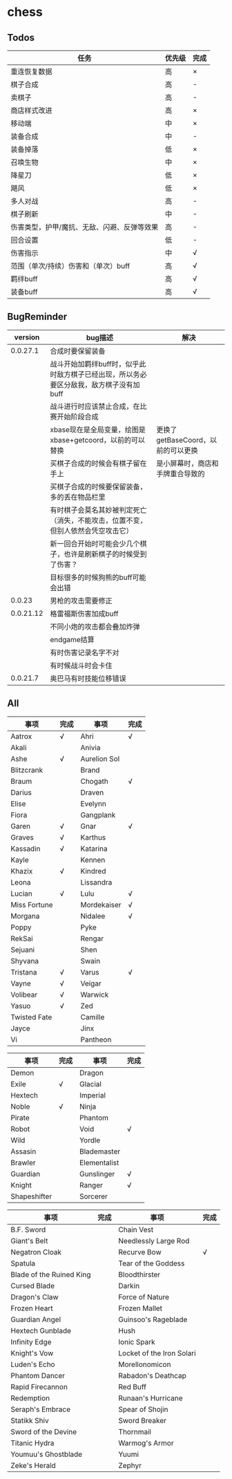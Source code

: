 # chess

## Todos

| 任务 | 优先级 | 完成 |
| ---- | ---- | ---- |
| 重连恢复数据 | 高 | × |
| 棋子合成 | 高 | - |
| 卖棋子 | 高 | - |
| 商店样式改进 | 高 | × |
| 移动端 | 中 | × |
| 装备合成 | 中 | - |
| 装备掉落 | 低 | × |
| 召唤生物 | 中 | × |
| 降星刀 | 低 | × |
| 飓风 | 低 | × |
| 多人对战 | 高 | - |
| 棋子刷新 | 中 | - |
| 伤害类型，护甲/魔抗、无敌、闪避、反弹等效果 | 高 | - |
| 回合设置 | 低 | - |
| 伤害指示 | 中 | √ |
| 范围（单次/持续）伤害和（单次）buff | 高 | √ |
| 羁绊buff | 高 | √ |
| 装备buff | 高 | √ |

## BugReminder

| version | bug描述 | 解决 |
| ---- | ---- | ---- |
| 0.0.27.1 | 合成时要保留装备 |  |
|  | 战斗开始加羁绊buff时，似乎此时敌方棋子已经出现，所以务必要区分敌我，敌方棋子没有加buff |  |
|  | 战斗进行时应该禁止合成，在比赛开始阶段合成 |  |
|  | xbase现在是全局变量，绘图是xbase+getcoord，以前的可以替换 | 更换了getBaseCoord，以前的可以更换 |
|  | 买棋子合成的时候会有棋子留在手上 | 是小屏幕时，商店和手牌重合导致的 |
|  | 买棋子合成的时候要保留装备，多的丢在物品栏里 |  |
|  | 有时棋子会莫名其妙被判定死亡（消失，不能攻击，位置不变，但别人依然会凭空攻击它） |  |
|  | 新一回合开始时可能会少几个棋子，也许是刷新棋子的时候受到了伤害？ |  |
|  | 目标很多的时候狗熊的buff可能会出错 |  |
| 0.0.23 | 男枪的攻击需要修正 |  |
| 0.0.21.12 | 格雷福斯伤害加成buff |  |
|  | 不同小炮的攻击都会叠加炸弹 |  |
|  | endgame结算 |  |
|  | 有时伤害记录名字不对 |  |
|  | 有时候战斗时会卡住 |  |
| 0.0.21.7 | 奥巴马有时技能位移错误 |  |

## All

| 事项 | 完成 | 事项 | 完成 |
| ---- | ---- | ---- | ---- |
| Aatrox | √ | Ahri | √ |
| Akali |  | Anivia |  |
| Ashe | √ | Aurelion Sol |  |
| Blitzcrank |  | Brand |  |
| Braum |  | Chogath | √ |
| Darius |  | Draven |  |
| Elise |  | Evelynn |  |
| Fiora |  | Gangplank |  |
| Garen | √ | Gnar | √ |
| Graves | √ | Karthus |  |
| Kassadin | √ | Katarina |  |
| Kayle |  | Kennen |  |
| Khazix | √ | Kindred |  |
| Leona |  | Lissandra |  |
| Lucian | √ | Lulu | √ |
| Miss Fortune |  | Mordekaiser | √ |
| Morgana |  | Nidalee | √ |
| Poppy |  | Pyke |  |
| RekSai |  | Rengar |  |
| Sejuani |  | Shen |  |
| Shyvana |  | Swain |  |
| Tristana | √ | Varus | √ |
| Vayne | √ | Veigar |  |
| Volibear | √ | Warwick |  |
| Yasuo | √ | Zed |  |
| Twisted Fate |  | Camille |  |
| Jayce |  | Jinx |  |
| Vi |  | Pantheon |  |

| 事项 | 完成 | 事项 | 完成 |
| ---- | ---- | ---- | ---- |
| Demon |  | Dragon |  |
| Exile | √ | Glacial |  |
| Hextech |  | Imperial |  |
| Noble | √ | Ninja |  |
| Pirate |  | Phantom |  |
| Robot |  | Void | √ |
| Wild |  | Yordle |  |
| Assasin |  | Blademaster |  |
| Brawler |  | Elementalist |  |
| Guardian |  | Gunslinger | √ |
| Knight |  | Ranger | √ |
| Shapeshifter |  | Sorcerer |  |

| 事项 | 完成 | 事项 | 完成 |
| ---- | ---- | ---- | ---- |
| B.F. Sword |  | Chain Vest |  |
| Giant's Belt |  | Needlessly Large Rod |  |
| Negatron Cloak |  | Recurve Bow | √ |
| Spatula |  | Tear of the Goddess |  |
| Blade of the Ruined King |  | Bloodthirster |  |
| Cursed Blade |  | Darkin |  |
| Dragon's Claw |  | Force of Nature |  |
| Frozen Heart |  | Frozen Mallet |  |
| Guardian Angel |  | Guinsoo's Rageblade |  |
| Hextech Gunblade |  | Hush |  |
| Infinity Edge |  | Ionic Spark |  |
| Knight's Vow |  | Locket of the Iron Solari |  |
| Luden's Echo |  | Morellonomicon |  |
| Phantom Dancer |  | Rabadon's Deathcap |  |
| Rapid Firecannon |  | Red Buff |  |
| Redemption |  | Runaan's Hurricane |  |
| Seraph's Embrace |  | Spear of Shojin |  |
| Statikk Shiv |  | Sword Breaker |  |
| Sword of the Devine |  | Thornmail |  |
| Titanic Hydra |  | Warmog's Armor |  |
| Youmuu's Ghostblade |  | Yuumi |  |
| Zeke's Herald |  | Zephyr |  |
